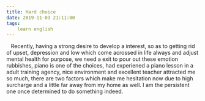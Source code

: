 ```yaml
---
title: Hard choice
date: 2019-11-03 21:11:00
tags:
    learn english
---
```

   Recently, having a strong desire to develop a interest, so as to getting rid of upset, depression and low which come acrossed in life always and adjust mental health for purpose, we need a exit to pour out these emotion rubbishes, piano is one of the choices, had experiened a piano lesson in a adult training agency, nice environment and excellent teacher attracted me so much, there are two factors which make me hesitation now due to high surcharge and a little far away from my home as well. I am the persistent one once determined to do something indeed.